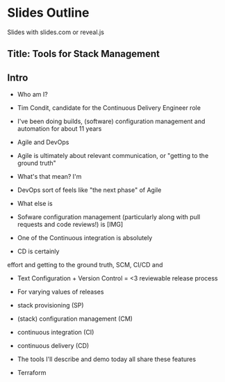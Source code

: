 # Slides Outline

Slides with slides.com or reveal.js

## Title: Tools for Stack Management

## Intro

* Who am I?
 * Tim Condit, candidate for the Continuous Delivery Engineer role
 * I've been doing builds, (software) configuration management and automation for about 11 years


* Agile and DevOps
 * Agile is ultimately about relevant communication, or "getting to the ground truth"
  * What's that mean? I'm 

 * DevOps sort of feels like "the next phase" of Agile
 * What else is 
 * Sofware configuration management (particularly along with pull requests and code reviews!) is 
 [IMG]
 * One of the Continuous integration is absolutely 
 * CD is certainly 


  effort and getting to the ground truth, SCM, CI/CD and 


* Text Configuration + Version Control = <3 reviewable release process
 * For varying values of releases
  * stack provisioning (SP)
  * (stack) configuration management (CM)
  * continuous integration (CI)
  * continuous delivery (CD)
* The tools I'll describe and demo today all share these features


* Terraform

